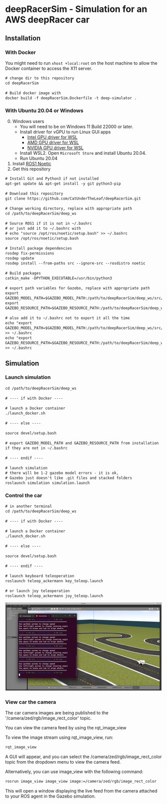# deepRacerSim - Simulation for an AWS deepRacer car

## Installation

### With Docker

You might need to run ```xhost +local:root``` on the host machine to allow the Docker container to access the X11 server.

```
# change dir to this repository
cd deepRacerSim

# Build docker image with
docker build -f deepRacerSim.Dockerfile -t deep-simulator .
```

### With Ubuntu 20.04 or Windows

0. Windows users
   - You will need to be on Windows 11 Build 22000 or later.
   - Install driver for vGPU to run Linux GUI apps
      * [Intel GPU driver for WSL](https://www.intel.com/content/www/us/en/download/19344/intel-graphics-windows-10-windows-11-dch-drivers.html)
      * [AMD GPU driver for WSL](https://www.amd.com/en/support/kb/release-notes/rn-rad-win-wsl-support)
      * [NVIDIA GPU driver for WSL](https://developer.nvidia.com/cuda/wsl)
   - Install WSL2. Open `Microsoft Store` and install Ubuntu 20.04.
   - Run Ubuntu 20.04
1. Install [ROS1 Noetic](http://wiki.ros.org/noetic/Installation)
2. Get this repository

```
# Install Git and Python3 if not installed
apt-get update && apt-get install -y git python3-pip

# Download this repository
git clone https://github.com/CatUnderTheLeaf/deepRacerSim.git

# Change working directory, replace with appropriate path
cd /path/to/deepRacerSim/deep_ws

# Source ROS1 if it is not in ~/.bashrc
# or just add it to ~/.bashrc with
# echo "source /opt/ros/noetic/setup.bash" >> ~/.bashrc
source /opt/ros/noetic/setup.bash

# Install package dependencies
rosdep fix-permissions
rosdep update
rosdep install --from-paths src --ignore-src --rosdistro noetic

# Build packages
catkin_make -DPYTHON_EXECUTABLE=/usr/bin/python3

# export path variables for Gazebo, replace with appropriate path
export GAZEBO_MODEL_PATH=$GAZEBO_MODEL_PATH:/path/to/deepRacerSim/deep_ws/src/simulation/tracks/
export GAZEBO_RESOURCE_PATH=$GAZEBO_RESOURCE_PATH:/path/to/deepRacerSim/deep_ws/src/simulation/

# also add it to ~/.bashrc not to export it all the time
echo "export GAZEBO_MODEL_PATH=$GAZEBO_MODEL_PATH:/path/to/deepRacerSim/deep_ws/src/simulation/tracks/" >> ~/.bashrc
echo "export GAZEBO_RESOURCE_PATH=$GAZEBO_RESOURCE_PATH:/path/to/deepRacerSim/deep_ws/src/simulation/" >> ~/.bashrc
```

## Simulation

### Launch simulation
   ```
   cd /path/to/deepRacerSim/deep_ws

   # ---- if with Docker ----

   # launch a Docker container
   ./launch_docker.sh 

   # ---- else ----

   source devel/setup.bash

   # export GAZEBO_MODEL_PATH and GAZEBO_RESOURCE_PATH from installation if they are not in ~/.bashrc

   # ---- endif ----

   # launch simulation
   # there will be 1-2 gazebo model errors - it is ok,
   # Gazebo just doesn't like .git files and stacked folders
   roslaunch simulation simulation.launch
   ```
### Control the car
   ```
   # in another terminal
   cd /path/to/deepRacerSim/deep_ws

   # ---- if with Docker ----

   # launch a Docker container
   ./launch_docker.sh 

   # ---- else ----

   source devel/setup.bash

   # ---- endif ----

   # launch keyboard teleoperation
   roslaunch teleop_ackermann key_teleop.launch

   # or launch joy teleoperation
   roslaunch teleop_ackermann joy_teleop.launch
   ```
![simulation](images/Screenshot.png)

### View car the camera 

The car camera images are being published to the '/camera/zed/rgb/image_rect_color' topic. 

You can view the camera feed by using the rqt_image_view 

To view the image stream using rqt_image_view, run:

```bash
rqt_image_view
```

A GUI will appear, and you can select the /camera/zed/rgb/image_rect_color topic from the dropdown menu to view the camera feed.

Alternatively, you can use image_view with the following command:

```bash
rosrun image_view image_view image:=/camera/zed/rgb/image_rect_color
```
This will open a window displaying the live feed from the camera attached to your ROS agent in the Gazebo simulation.
